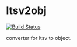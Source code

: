 ltsv2obj
======================


[![Build Status](https://travis-ci.org/shoota/ltsv2obj.png?branch=master)](https://travis-ci.org/shoota/ltsv2obj)

converter for ltsv to object.
